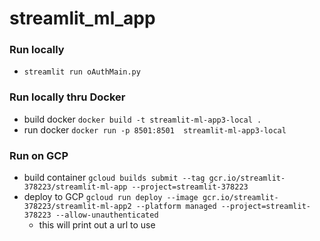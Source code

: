 # streamlit_ml_app

### Run locally
- `streamlit run oAuthMain.py`

### Run locally thru Docker
- build docker `docker build -t streamlit-ml-app3-local .`
- run docker `docker run -p 8501:8501  streamlit-ml-app3-local`


### Run on GCP
- build container `gcloud builds submit --tag gcr.io/streamlit-378223/streamlit-ml-app --project=streamlit-378223`
- deploy to GCP `gcloud run deploy --image gcr.io/streamlit-378223/streamlit-ml-app2 --platform managed --project=streamlit-378223 --allow-unauthenticated`
	- this will print out a url to use
